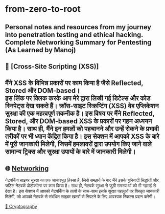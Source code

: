 # from-zero-to-root
Personal notes and resources from my journey into penetration testing and ethical hacking.
Complete Networking Summary for Pentesting (As Learned by Manoj)
- 
## 🔐 [Cross-Site Scripting (XSS)]
मैंने XSS के विभिन्न प्रकारों पर काम किया है जैसे Reflected, Stored और DOM-based।  
इस लिंक पर क्लिक करके आप मेरे द्वारा लिखी गई डिटेल्स और कोड स्निपेट्स देख सकते हैं।
क्रॉस-साइट स्क्रिप्टिंग (XSS) वेब एप्लिकेशन सुरक्षा की एक महत्वपूर्ण तकनीक है। इस विषय पर मैंने Reflected, Stored, और DOM-based XSS के प्रकारों पर गहन अध्ययन किया है। साथ ही, मैंने इन हमलों को पहचानने और उन्हें रोकने के प्रभावी तरीकों पर भी ध्यान केंद्रित किया है। इस सेक्शन में आपको XSS के बारे में पूरी जानकारी मिलेगी, जिसमें हमलावरों द्वारा उपयोग किए जाने वाले सामान्य ट्रिक्स और सुरक्षा उपायों के बारे में जानकारी मिलेगी।
- 
## 🌐 [Networking](./Networking)  
नेटवर्किंग साइबर सुरक्षा का एक आधारभूत हिस्सा है, जिसे समझने के बाद मैंने इसके बुनियादी सिद्धांतों और जटिल नेटवर्क प्रोटोकॉल्स पर काम किया है। साथ ही, नेटवर्क सुरक्षा से जुड़ी समस्याओं को भी गहराई से देखा है। इस सेक्शन में आपको नेटवर्किंग के तत्वों के साथ-साथ इसके सुरक्षा पहलुओं पर विस्तृत जानकारी मिलेगी, जो आपको नेटवर्क से संबंधित साइबर खतरों से निपटने के लिए आवश्यक स्किल्स प्रदान करेगी।

[📂 Cryptography](./Cryptography/)
